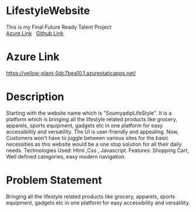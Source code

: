 # LifestyleWebsite
This is my Final Future Ready Talent Project <br>
<a href="https://yellow-plant-0dc7bea10.1.azurestaticapps.net/">Azure Link</a>&nbsp;&nbsp; <a href="https://soumyadip1245.github.io/LifestyleWebsite/">Github Link</a>


# Azure Link
https://yellow-plant-0dc7bea10.1.azurestaticapps.net/
# Description
Starting with the website name which is "SoumyadipLifeStyle". It is a platform which is bringing all the lifestyle related products like grocery, apparels, sports equipment, gadgets etc in one platform for easy accessibility and versatility. The UI is user-friendly and appealing. Now, Customers won't have to juggle between various sites for the basic necessities as this website would be a one stop solution for all their daily needs. Technologies Used: Html ,Css , Javascript. Features: Shopping Cart, Well defined categories, easy modern navigation.
# Problem Statement
Bringing all the lifestyle related products like grocery, apparels, sports equipment, gadgets etc in one platform for easy accessibility and versatility.
